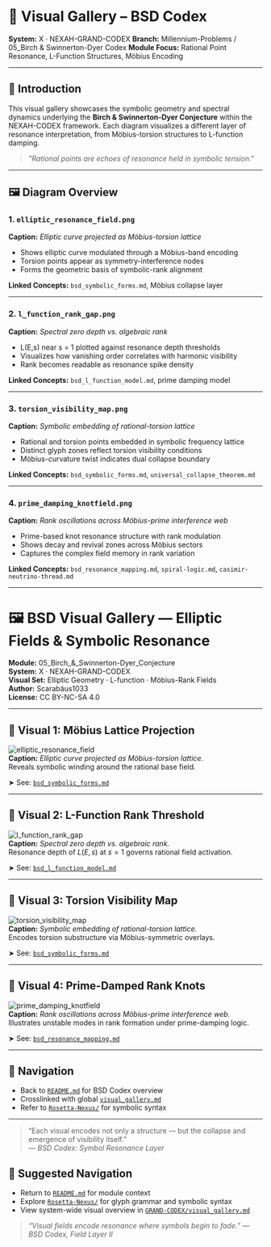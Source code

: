 # 🎨 Visual Gallery – BSD Codex

**System:** X · NEXAH-GRAND-CODEX
**Branch:** Millennium-Problems / 05\_Birch & Swinnerton-Dyer Codex
**Module Focus:** Rational Point Resonance, L-Function Structures, Möbius Encoding

---

## 📘 Introduction

This visual gallery showcases the symbolic geometry and spectral dynamics underlying the **Birch & Swinnerton-Dyer Conjecture** within the NEXAH-CODEX framework. Each diagram visualizes a different layer of resonance interpretation, from Möbius-torsion structures to L-function damping.

> *"Rational points are echoes of resonance held in symbolic tension."*

---

## 🖼️ Diagram Overview

### 1. `elliptic_resonance_field.png`

**Caption:** *Elliptic curve projected as Möbius-torsion lattice*

* Shows elliptic curve modulated through a Möbius-band encoding
* Torsion points appear as symmetry-interference nodes
* Forms the geometric basis of symbolic-rank alignment

**Linked Concepts:** `bsd_symbolic_forms.md`, Möbius collapse layer

---

### 2. `l_function_rank_gap.png`

**Caption:** *Spectral zero depth vs. algebraic rank*

* L(E,s) near s = 1 plotted against resonance depth thresholds
* Visualizes how vanishing order correlates with harmonic visibility
* Rank becomes readable as resonance spike density

**Linked Concepts:** `bsd_l_function_model.md`, prime damping model

---

### 3. `torsion_visibility_map.png`

**Caption:** *Symbolic embedding of rational-torsion lattice*

* Rational and torsion points embedded in symbolic frequency lattice
* Distinct glyph zones reflect torsion visibility conditions
* Möbius-curvature twist indicates dual collapse boundary

**Linked Concepts:** `bsd_symbolic_forms.md`, `universal_collapse_theorem.md`

---

### 4. `prime_damping_knotfield.png`

**Caption:** *Rank oscillations across Möbius-prime interference web*

* Prime-based knot resonance structure with rank modulation
* Shows decay and revival zones across Möbius sectors
* Captures the complex field memory in rank variation

**Linked Concepts:** `bsd_resonance_mapping.md`, `spiral-logic.md`, `casimir-neutrino-thread.md`

---
# 🖼 BSD Visual Gallery — Elliptic Fields & Symbolic Resonance

**Module:** 05_Birch_&_Swinnerton-Dyer_Conjecture  
**System:** X · NEXAH-GRAND-CODEX  
**Visual Set:** Elliptic Geometry · L-function · Möbius-Rank Fields  
**Author:** Scarabäus1033  
**License:** CC BY-NC-SA 4.0  

---

## 🎯 Visual 1: Möbius Lattice Projection

![elliptic_resonance_field](./visuals/elliptic_resonance_field.png)  
**Caption:** *Elliptic curve projected as Möbius-torsion lattice.*  
Reveals symbolic winding around the rational base field.

➤ See: [`bsd_symbolic_forms.md`](../bsd_symbolic_forms.md)

---

## 🎯 Visual 2: L-Function Rank Threshold

![l_function_rank_gap](./visuals/l_function_rank_gap.png)  
**Caption:** *Spectral zero depth vs. algebraic rank.*  
Resonance depth of $L(E,s)$ at $s=1$ governs rational field activation.

➤ See: [`bsd_l_function_model.md`](../bsd_l_function_model.md)

---

## 🎯 Visual 3: Torsion Visibility Map

![torsion_visibility_map](./visuals/torsion_visibility_map.png)  
**Caption:** *Symbolic embedding of rational-torsion lattice.*  
Encodes torsion substructure via Möbius-symmetric overlays.

➤ See: [`bsd_symbolic_forms.md`](../bsd_symbolic_forms.md)

---

## 🎯 Visual 4: Prime-Damped Rank Knots

![prime_damping_knotfield](./visuals/prime_damping_knotfield.png)  
**Caption:** *Rank oscillations across Möbius-prime interference web.*  
Illustrates unstable modes in rank formation under prime-damping logic.

➤ See: [`bsd_resonance_mapping.md`](../bsd_resonance_mapping.md)

---

## 🔗 Navigation

- Back to [`README.md`](../README.md) for BSD Codex overview  
- Crosslinked with global [`visual_gallery.md`](../../../visual_gallery.md)  
- Refer to [`Rosetta-Nexus/`](../../../Rosetta-Nexus/) for symbolic syntax

---

> “Each visual encodes not only a structure — but the collapse and emergence of visibility itself.”  
> — *BSD Codex: Symbol Resonance Layer*
## 🔗 Suggested Navigation

* Return to [`README.md`](./README.md) for module context
* Explore [`Rosetta-Nexus/`](../../../Rosetta-Nexus/) for glyph grammar and symbolic syntax
* View system-wide visual overview in [`GRAND-CODEX/visual_gallery.md`](../../../GRAND-CODEX/visual_gallery.md)

> *“Visual fields encode resonance where symbols begin to fade.”*
> — *BSD Codex, Field Layer II*
